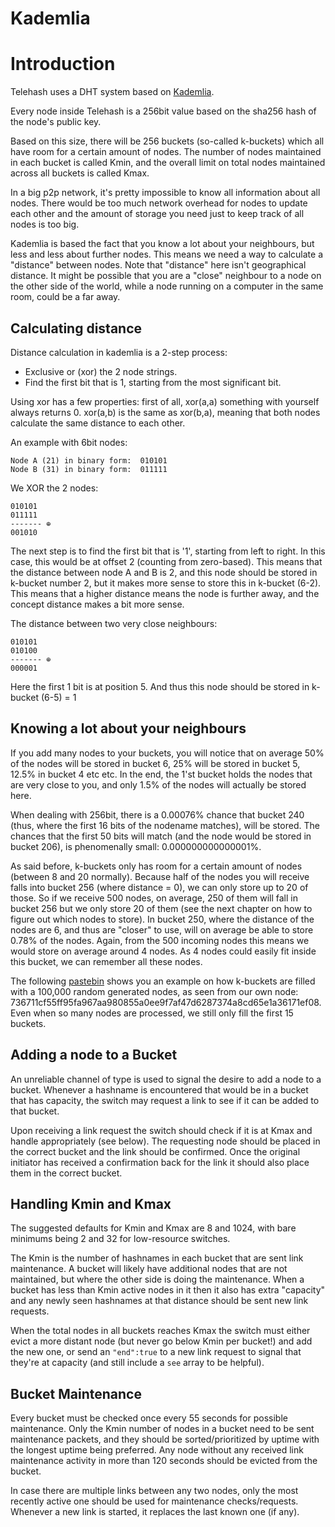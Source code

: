 Kademlia
=================

# Introduction

Telehash uses a DHT system based on [Kademlia][].

Every node inside Telehash is a 256bit value based on the sha256 hash of the node's public key.

Based on this size, there will be 256 buckets (so-called k-buckets) which all have room for a certain amount of nodes. The number of nodes maintained in each bucket is called Kmin, and the overall limit on total nodes maintained across all buckets is called Kmax.

In a big p2p network, it's pretty impossible to know all information about all nodes. There would be too much network
overhead for nodes to update each other and the amount of storage you need just to keep track of all nodes is too big.

Kademlia is based the fact that you know a lot about your neighbours, but less and less about further nodes. This means
we need a way to calculate a "distance" between nodes. Note that "distance" here isn't geographical distance. It might
be possible that you are a "close" neighbour to a node on the other side of the world, while a node running on a computer
in the same room, could be a far away.


## Calculating distance
Distance calculation in kademlia is a 2-step process:


   - Exclusive or (xor) the 2 node strings.
   - Find the first bit that is 1, starting from the most significant bit.

Using xor has a few properties: first of all, xor(a,a) something with yourself always returns 0. xor(a,b) is the same
as xor(b,a), meaning that both nodes calculate the same distance to each other.

An example with 6bit nodes:

    Node A (21) in binary form:  010101
    Node B (31) in binary form:  011111


We XOR the 2 nodes:

    010101
    011111
    ------- ⊕
    001010

The next step is to find the first bit that is '1', starting from left to right. In this case, this would be at offset
2 (counting from zero-based). This means that the distance between node A and B is 2, and this node should be stored in
k-bucket number 2, but it makes more sense to store this in k-bucket (6-2). This means that a higher distance means the
node is further away, and the concept distance makes a bit more sense.

The distance between two very close neighbours:

    010101
    010100
    ------- ⊕
    000001

Here the first 1 bit is at position 5. And thus this node should be stored in k-bucket (6-5) = 1



## Knowing a lot about your neighbours
If you add many nodes to your buckets, you will notice that on average 50% of the nodes will be stored in bucket 6, 25%
will be stored in bucket 5, 12.5% in bucket 4 etc etc. In the end, the 1'st bucket holds the nodes that are very close
to you, and only 1.5% of the nodes will actually be stored here.

When dealing with 256bit, there is a 0.00076% chance that bucket 240 (thus, where the first 16 bits of the nodename
matches), will be stored. The chances that the first 50 bits will match (and the node would be stored in bucket 206),
is phenomenally small: 0.000000000000001%.

As said before, k-buckets only has room for a certain amount of nodes (between 8 and 20 normally). Because half of the
nodes you will receive falls into bucket 256 (where distance = 0), we can only store up to 20 of those. So if we receive
500 nodes, on average, 250 of them will fall in bucket 256 but we only store 20 of them (see the next chapter on how to
figure out which nodes to store). In bucket 250, where the distance of the nodes are 6, and thus are "closer" to use,
will on average be able to store 0.78% of the nodes. Again, from the 500 incoming nodes this means we would store on
average around 4 nodes. As 4 nodes could easily fit inside this bucket, we can remember all these nodes.

The following [pastebin][] shows you an example on how k-buckets are filled with a 100,000
random generated nodes, as seen from our own node: 736711cf55ff95fa967aa980855a0ee9f7af47d6287374a8cd65e1a36171ef08.
Even when so many nodes are processed, we still only fill the first 15 buckets.

## Adding a node to a Bucket

An unreliable channel of type [](protocol.md#link) is used to signal the desire to add a node to a bucket.  Whenever a hashname is encountered that would be in a bucket that has capacity, the switch may request a link to see if it can be added to that bucket.

Upon receiving a link request the switch should check if it is at Kmax and handle appropriately (see below). The requesting node should be placed in the correct bucket and the link should be confirmed. Once the original initiator has received a confirmation back for the link it should also place them in the correct bucket.

## Handling Kmin and Kmax

The suggested defaults for Kmin and Kmax are 8 and 1024, with bare minimums being 2 and 32 for low-resource switches. 

The Kmin is the number of hashnames in each bucket that are sent link maintenance. A bucket will likely have additional nodes that are not maintained, but where the other side is doing the maintenance.  When a bucket has less than Kmin active nodes in it then it also has extra "capacity" and any newly seen hashnames at that distance should be sent new link requests.

When the total nodes in all buckets reaches Kmax the switch must either evict a more distant node (but never go below Kmin per bucket!) and add the new one, or send an `"end":true` to a new link request to signal that they're at capacity (and still include a `see` array to be helpful).

## Bucket Maintenance

Every bucket must be checked once every 55 seconds for possible maintenance. Only the Kmin number of nodes in a bucket need to be sent maintenance packets, and they should be sorted/prioritized by uptime with the longest uptime being preferred.  Any node without any received link maintenance activity in more than 120 seconds should be evicted from the bucket.

In case there are multiple links between any two nodes, only the most recently active one should be used for maintenance checks/requests.  Whenever a new link is started, it replaces the last known one (if any).

[pastebin]: http://pastebin.com/0mBr3D8V
[kademlia]: https://en.wikipedia.org/wiki/Kademlia
